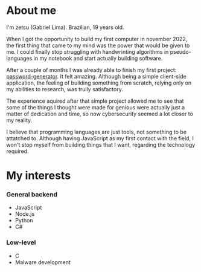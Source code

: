 <h1>About me</h1>
<p>I'm zetsu (Gabriel Lima). Brazilian, 19 years old.</p>
<p>When I got the opportunity to build my first computer in november 2022, the first thing that came to my mind was the power that would be given to me. I could finally stop struggling with handwrinting algorithms in pseudo-languages in my notebook and start actually building software.</p>
<p>After a couple of months I was already able to finish my first project: <a href="https://github.com/zetsuHQ/password-generator">password-generator</a>. It felt amazing. Although being a simple client-side application, the feeling of building something from scratch, relying only on my abilities to research, was trully satisfactory.</p>
<p>The experience aquired after that simple project allowed me to see that some of the things I thought were made for genious were actually just a matter of dedication and time, so now cybersecurity seemed a lot closer to my reality.</p>
<p>I believe that programming languages are just tools, not something to be attatched to. Although having JavaScript as my first contact with the field, I won't stop myself from building things that I want, regarding the technology required.</p>

<h1>My interests</h1>
<h3>General backend</h3>
<ul>
  <li>JavaScript</li>
  <li>Node.js</li>
  <li>Python</li>
  <li>C#</li>
</ul>

<h3>Low-level</h3>
<ul>
  <li>C</li>
  <li>Malware development</li>
</ul>
